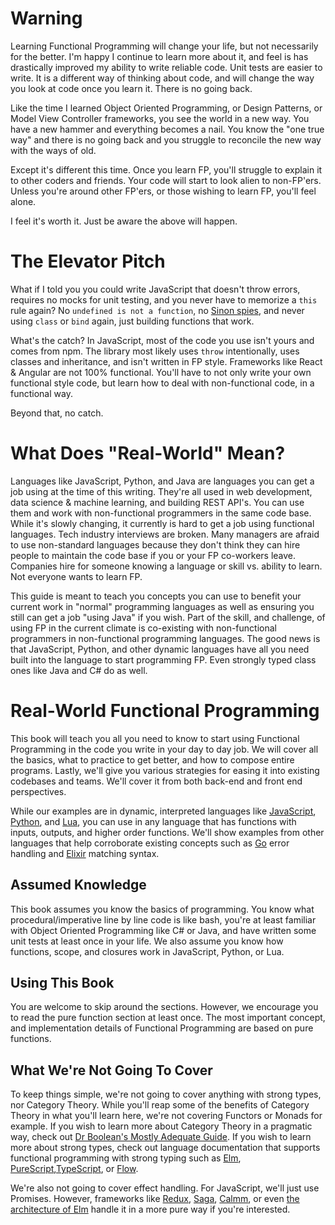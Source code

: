 # Warning

Learning Functional Programming will change your life, but not necessarily for the better. I'm happy I continue to learn more about it, and feel is has drastically improved my ability to write reliable code. Unit tests are easier to write. It is a different way of thinking about code, and will change the way you look at code once you learn it. There is no going back.

Like the time I learned Object Oriented Programming, or Design Patterns, or Model View Controller frameworks, you see the world in a new way. You have a new hammer and everything becomes a nail. You know the "one true way" and there is no going back and you struggle to reconcile the new way with the ways of old.

Except it's different this time. Once you learn FP, you'll struggle to explain it to other coders and friends. Your code will start to look alien to non-FP'ers. Unless you're around other FP'ers, or those wishing to learn FP, you'll feel alone.

I feel it's worth it. Just be aware the above will happen.

# The Elevator Pitch

What if I told you you could write JavaScript that doesn't throw errors, requires no mocks for unit testing, and you never have to memorize a `this` rule again? No `undefined is not a function`, no [Sinon spies](https://sinonjs.org/releases/v4.0.0/spies/), and never using `class` or `bind` again, just building functions that work.

What's the catch? In JavaScript, most of the code you use isn't yours and comes from npm. The library most likely uses `throw` intentionally, uses classes and inheritance, and isn't written in FP style. Frameworks like React & Angular are not 100% functional. You'll have to not only write your own functional style code, but learn how to deal with non-functional code, in a functional way.

Beyond that, no catch.

# What Does "Real-World" Mean?

Languages like JavaScript, Python, and Java are languages you can get a job using at the time of this writing. They're all used in web development, data science & machine learning, and building REST API's. You can use them and work with non-functional programmers in the same code base. While it's slowly changing, it currently is hard to get a job using functional languages. Tech industry interviews are broken. Many managers are afraid to use non-standard languages because they don't think they can hire people to maintain the code base if you or your FP co-workers leave. Companies hire for someone knowing a language or skill vs. ability to learn. Not everyone wants to learn FP.

This guide is meant to teach you concepts you can use to benefit your current work in "normal" programming languages as well as ensuring you still can get a job "using Java" if you wish. Part of the skill, and challenge, of using FP in the current climate is co-existing with non-functional programmers in non-functional programming languages. The good news is that JavaScript, Python, and other dynamic languages have all you need built into the language to start programming FP. Even strongly typed class ones like Java and C# do as well.

# Real-World Functional Programming

This book will teach you all you need to know to start using Functional Programming in the code you write in your day to day job. We will cover all the basics, what to practice to get better, and how to compose entire programs. Lastly, we'll give you various strategies for easing it into existing codebases and teams. We'll cover it from both back-end and front end perspectives.

While our examples are in dynamic, interpreted languages like [JavaScript](https://developer.mozilla.org/en-US/docs/Web/JavaScript), [Python](https://www.python.org/), and [Lua](https://www.lua.org/), you can use in any language that has functions with inputs, outputs, and higher order functions. We'll show examples from other languages that help corroborate existing concepts such as [Go](https://golang.org/) error handling and [Elixir](https://elixir-lang.org/) matching syntax.

## Assumed Knowledge

This book assumes you know the basics of programming. You know what procedural/imperative line by line code is like bash, you're at least familiar with Object Oriented Programming like C# or Java, and have written some unit tests at least once in your life. We also assume you know how functions, scope, and closures work in JavaScript, Python, or Lua.

## Using This Book

You are welcome to skip around the sections. However, we encourage you to read the pure function section at least once. The most important concept, and implementation details of Functional Programming are based on pure functions.

## What We're Not Going To Cover

To keep things simple, we're not going to cover anything with strong types, nor Category Theory. While you'll reap some of the benefits of Category Theory in what you'll learn here, we're not covering Functors or Monads for example.  If you wish to learn more about Category Theory in a pragmatic way, check out [Dr Boolean's Mostly Adequate Guide](https://drboolean.gitbooks.io/mostly-adequate-guide-old/content/). If you wish to learn more about strong types, check out language documentation that supports functional programming with strong typing such as [Elm](http://elm-lang.org/), [PureScript](http://www.purescript.org/),[TypeScript](https://www.typescriptlang.org/), or [Flow](https://flow.org/).

We're also not going to cover effect handling. For JavaScript, we'll just use Promises. However, frameworks like [Redux](https://redux.js.org/), [Saga](https://redux-saga.js.org/), [Calmm](https://github.com/calmm-js/documentation/blob/master/introduction-to-calmm.md), or even [the architecture of Elm](https://guide.elm-lang.org/architecture/) handle it in a more pure way if you're interested.